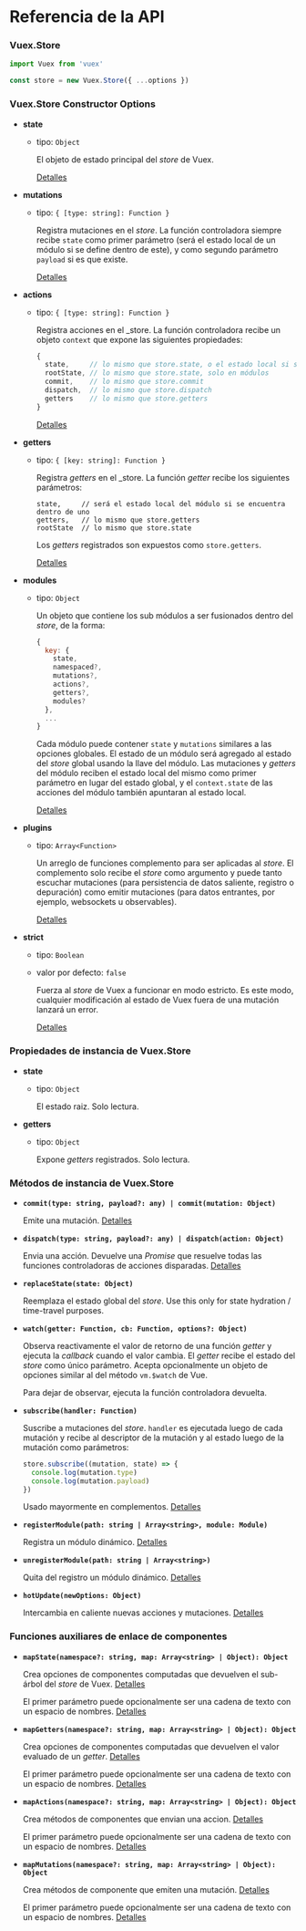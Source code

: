# Referencia de la API

### Vuex.Store

``` js
import Vuex from 'vuex'

const store = new Vuex.Store({ ...options })
```

### Vuex.Store Constructor Options

- **state**

  - tipo: `Object`

    El objeto de estado principal del _store_ de Vuex.

    [Detalles](state.md)

- **mutations**

  - tipo: `{ [type: string]: Function }`

    Registra mutaciones en el _store_. La función controladora siempre recibe `state` como primer parámetro (será el estado local de un módulo si se define dentro de este), y como segundo parámetro `payload` si es que existe.

    [Detalles](mutations.md)

- **actions**

  - tipo: `{ [type: string]: Function }`

    Registra acciones en el _store. La función controladora recibe un objeto `context` que expone las siguientes propiedades:

    ``` js
    {
      state,     // lo mismo que store.state, o el estado local si se encuentra dentro de un módulo
      rootState, // lo mismo que store.state, solo en módulos
      commit,    // lo mismo que store.commit
      dispatch,  // lo mismo que store.dispatch
      getters    // lo mismo que store.getters
    }
    ```

    [Detalles](actions.md)

- **getters**

  - tipo: `{ [key: string]: Function }`

    Registra _getters_ en el _store. La función _getter_ recibe los siguientes parámetros:

    ```
    state,     // será el estado local del módulo si se encuentra dentro de uno
    getters,   // lo mismo que store.getters
    rootState  // lo mismo que store.state
    ```
    Los _getters_ registrados son expuestos como `store.getters`.

    [Detalles](getters.md)

- **modules**

  - tipo: `Object`

    Un objeto que contiene los sub módulos a ser fusionados dentro del _store_, de la forma:

    ``` js
    {
      key: {
        state,
        namespaced?,
        mutations?,
        actions?,
        getters?,
        modules?
      },
      ...
    }
    ```

    Cada módulo puede contener `state` y `mutations` similares a las opciones globales. El estado de un módulo será agregado al estado del _store_ global usando la llave del módulo. Las mutaciones y _getters_ del módulo reciben el estado local del mismo como primer parámetro en lugar del estado global, y el `context.state` de las acciones del módulo también apuntaran al estado local.

    [Detalles](modules.md)

- **plugins**

  - tipo: `Array<Function>`

    Un arreglo de funciones complemento para ser aplicadas al _store_. El complemento solo recibe el _store_ como argumento y puede tanto escuchar mutaciones (para persistencia de datos saliente, registro o depuración) como emitir mutaciones (para datos entrantes, por ejemplo, websockets u observables).
    
    [Detalles](plugins.md)

- **strict**

  - tipo: `Boolean`
  - valor por defecto: `false`

    Fuerza al _store_ de Vuex a funcionar en modo estricto. Es este modo, cualquier modificación al estado de Vuex fuera de una mutación lanzará un error.

    [Detalles](strict.md)

### Propiedades de instancia de Vuex.Store

- **state**

  - tipo: `Object`

    El estado raiz. Solo lectura.

- **getters**

  - tipo: `Object`

    Expone _getters_ registrados. Solo lectura.

### Métodos de instancia de Vuex.Store

- **`commit(type: string, payload?: any) | commit(mutation: Object)`**

  Emite una mutación. [Detalles](mutations.md)

- **`dispatch(type: string, payload?: any) | dispatch(action: Object)`**

  Envia una acción. Devuelve una _Promise_ que resuelve todas las funciones controladoras de acciones disparadas. [Detalles](actions.md)

- **`replaceState(state: Object)`**

  Reemplaza el estado global del _store_. Use this only for state hydration / time-travel purposes.

- **`watch(getter: Function, cb: Function, options?: Object)`**

  Observa reactivamente el valor de retorno de una función _getter_ y ejecuta la _callback_ cuando el valor cambia. El _getter_ recibe el estado del _store_ como único parámetro. Acepta opcionalmente un objeto de opciones similar al del método `vm.$watch` de Vue.

  Para dejar de observar, ejecuta la función controladora devuelta.

- **`subscribe(handler: Function)`**

  Suscribe a mutaciones del _store_. `handler` es ejecutada luego de cada mutación y recibe al descriptor de la mutación y al estado luego de la mutación como parámetros:

  ``` js
  store.subscribe((mutation, state) => {
    console.log(mutation.type)
    console.log(mutation.payload)
  })
  ```

  Usado mayormente en complementos. [Detalles](plugins.md)

- **`registerModule(path: string | Array<string>, module: Module)`**

  Registra un módulo dinámico. [Detalles](modules.md#dynamic-module-registration)

- **`unregisterModule(path: string | Array<string>)`**

  Quita del registro un módulo dinámico. [Detalles](modules.md#dynamic-module-registration)

- **`hotUpdate(newOptions: Object)`**

  Intercambia en caliente nuevas acciones y mutaciones. [Detalles](hot-reload.md)

### Funciones auxiliares de enlace de componentes

- **`mapState(namespace?: string, map: Array<string> | Object): Object`**

  Crea opciones de componentes computadas que devuelven el sub-árbol del _store_ de Vuex. [Detalles](state.md#the-mapstate-helper)

  El primer parámetro puede opcionalmente ser una cadena de texto con un espacio de nombres. [Detalles](modules.md#binding-helpers-with-namespace)

- **`mapGetters(namespace?: string, map: Array<string> | Object): Object`**

  Crea opciones de componentes computadas que devuelven el valor evaluado de un _getter_. [Detalles](getters.md#the-mapgetters-helper)

  El primer parámetro puede opcionalmente ser una cadena de texto con un espacio de nombres. [Detalles](modules.md#binding-helpers-with-namespace)

- **`mapActions(namespace?: string, map: Array<string> | Object): Object`**

  Crea métodos de componentes que envian una accion. [Detalles](actions.md#dispatching-actions-in-components)

  El primer parámetro puede opcionalmente ser una cadena de texto con un espacio de nombres. [Detalles](modules.md#binding-helpers-with-namespace)

- **`mapMutations(namespace?: string, map: Array<string> | Object): Object`**

  Crea métodos de componente que emiten una mutación. [Detalles](mutations.md#commiting-mutations-in-components)

  El primer parámetro puede opcionalmente ser una cadena de texto con un espacio de nombres. [Detalles](modules.md#binding-helpers-with-namespace)
